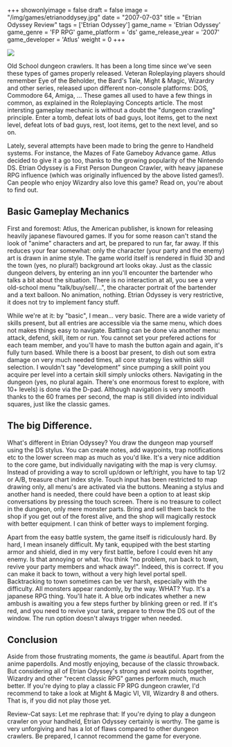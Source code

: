 +++
showonlyimage = false
draft = false
image = "/img/games/etrianoddysey.jpg"
date = "2007-07-03"
title = "Etrian Odyssey Review"
tags = ['Etrian Odyssey']
game_name = 'Etrian Odyssey'
game_genre = 'FP RPG'
game_platform = 'ds'
game_release_year = '2007'
game_developer = 'Atlus'
weight = 0
+++

<img src="/img/Guides/EtrianOdyssey.jpg"/>

Old School dungeon crawlers. It has been a long time since we've seen these types of games properly released. Veteran Roleplaying players should remember Eye of the Beholder, the Bard's Tale, Might & Magic, Wizardry and other series, released upon different non-console platforms: DOS, Commodore 64, Amiga, ... These games all used to have a few things in common, as explained in the Roleplaying Concepts article. The most intersting gameplay mechanic is without a doubt the "dungeon crawling" principle. Enter a tomb, defeat lots of bad guys, loot items, get to the next level, defeat lots of bad guys, rest, loot items, get to the next level, and so on.

Lately, several attempts have been made to bring the genre to Handheld systems. For instance, the Mazes of Fate Gameboy Advance game. Atlus decided to give it a go too, thanks to the growing popularity of the Nintendo DS. Etrian Odyssey is a First Person Dungeon Crawler, with heavy japanese RPG influence (which was originally influenced by the above listed games!). Can people who enjoy Wizardry also love this game? Read on, you're about to find out.

## Basic Gameplay Mechanics

First and foremost: Atlus, the American publisher, is known for releasing heavily japanese flavoured games. If you for some reason can't stand the look of "anime" characters and art, be prepared to run far, far away. If this reduces your fear somewhat: only the character (your party and the enemy) art is drawn in anime style. The game world itself is rendered in fluid 3D and the town (yes, no plural!) background art looks okay. Just as the classic dungeon delvers, by entering an inn you'll encounter the bartender who talks a bit about the situation. There is no interaction at all, you see a very old-school menu "talk/buy/sell/...", the character portrait of the bartender and a text balloon. No animation, nothing. Etrian Odyssey is very restrictive, it does not try to implement fancy stuff.

While we're at it: by "basic", I mean... very basic. There are a wide variety of skills present, but all entries are accessible via the same menu, which does not makes things easy to navigate. Battling can be done via another menu: attack, defend, skill, item or run. You cannot set your prefered actions for each team member, and you'll have to mash the button again and again, it's fully turn based. While there is a boost bar present, to dish out som extra damage on very much needed times, all core strategy lies within skill selection. I wouldn't say "development" since pumping a skill point you acquire per level into a certain skill simply unlocks others. Navigating in the dungeon (yes, no plural again. There's one enormous forest to explore, with 10+ levels) is done via the D-pad. Although navigation is very smooth thanks to the 60 frames per second, the map is still divided into individual squares, just like the classic games.

## The big Difference.

What's different in Etrian Odyssey? You draw the dungeon map yourself using the DS stylus. You can create notes, add waypoints, trap notifications etc to the lower screen map as much as you'd like. It's a very nice addition to the core game, but individually navigating with the map is very clumsy. Instead of providing a way to scroll up/down or left/right, you have to tap 1/2 or A/B, treasure chart index style. Touch input has been restricted to map drawing only, all menu's are activated via the buttons. Meaning a stylus and another hand is needed, there could have been a option to at least skip conversations by pressing the touch screen. There is no treasure to collect in the dungeon, only mere monster parts. Bring and sell them back to the shop if you get out of the forest alive, and the shop will magically restock with better equipment. I can think of better ways to implement forging.

Apart from the easy battle system, the game itself is ridiculously hard. By hard, I mean insanely difficult. My tank, equpiped with the best starting armor and shield, died in my very first battle, before I could even hit any enemy. Is that annoying or what. You think "no problem, run back to town, revive your party members and whack away!". Indeed, this is correct. If you can make it back to town, without a very high level portal spell. Backtracking to town sometimes can be ver harsh, especially with the difficulty. All monsters appear randomly, by the way. WHAT? Yup. It's a japanese RPG thing. You'll hate it. A blue orb indicates whether a new ambush is awaiting you a few steps further by blinking green or red. If it's red, and you need to revive your tank, prepare to throw the DS out of the window. The run option doesn't always trigger when needed.

## Conclusion

Aside from those frustrating moments, the game *is* beautiful. Apart from the anime paperdolls. And mostly enjoying, because of the classic throwback. But considering all of Etrian Odyssey's strong and weak points together, Wizardry and other "recent classic RPG" games perform much, much better. If you're dying to play a classic FP RPG dungeon crawler, I'd recommend to take a look at Might & Magic VI, VII, Wizardry 8 and others. That is, if you did not play those yet.

Review-Cat says: Let me rephrase that: If you're dying to play a dungeon crawler on your handheld, Etrian Odyssey certainly is worthy. The game is very unforgiving and has a lot of flaws compared to other dungeon crawlers. Be prepared, I cannot recommend the game for everyone.